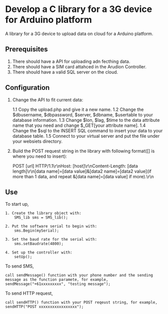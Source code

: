 Develop a C library for a 3G device for Arduino platform
=============================

A library for a 3G device to upload data on cloud for a Arduino platform. 

## Prerequisites
1. There should have a API for uploading adn fecthing data. 
2. There should have a SIM card attahced in the Arudion Controller.
3. There should have a valid SQL server on the cloud.

## Configuration

1. Change the API to fit current data:

	1.1 Copy the upload.php and give it a new name.
	1.2 Change the $dbusername, $dbpassword, $server, $dbname, $usertable to your database information.
	1.3 Change $lon, $lag, $time to the data attribute name that you need and change $_GET[your attribute name].
	1.4 Change the $sql to the INSERT SQL command to insert your data to your database table.
	1.5 Connect to your virtual server and put the file under your websiets directory.
 
2. Build the POST request string in the library with following format([] is where you need to insert):

	POST [url] HTTP/1.1\r\nHost: [host]\r\nContent-Length: [data length]\r\n[data name]=[data value]&[data2 name]=[data2 value](if more than 1 data, and repeat &[data name]=[data value] if more).\r\n

## Use

To start up,

	1. Create the library object with:
		SMS_lib sms = SMS_lib();
		
  	2. Put the software serial to begin with:
		sms.Begin(mySerial);
		
  	3. Set the baud rate for the serial with:
		sms.setBaudrate(4800);
  
  	4. Set up the controller with:
		setUp();
To send SMS, 

	call sendMessage() function with your phone number and the sending message as the function paramete, for example,
	sendMessage("+61xxxxxxxxx", "testing message");
	
To send HTTP request,

	call sendHTTP() function with your POST reqeust string, for example,
	sendHTTP("POST xxxxxxxxxxxxxxxxx");


